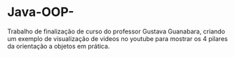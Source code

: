 # Java-OOP-
Trabalho de finalização de curso do professor Gustava Guanabara, criando um exemplo de visualização de videos no youtube para mostrar os 4 pilares da orientação a objetos em prática.
